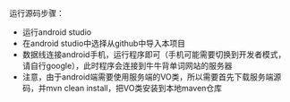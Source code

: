 运行源码步骤：
* 运行android studio
* 在android studio中选择从github中导入本项目
* 数据线连接android手机，运行程序即可（手机可能需要切换到开发者模式，请自行google），此时程序会连接到牛牛背单词网站的服务器
* 注意，由于android端需要使用服务端的VO类，所以需要首先下载服务端源码，并mvn clean install，把VO类安装到本地maven仓库
